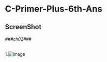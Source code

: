 # C-Primer-Plus-6th-Ans

## **ScreenShot**

###### ###ch02###

1.![image](https://user-images.githubusercontent.com/65354319/118496672-edd28780-b756-11eb-8103-355af4172ab5.png)
